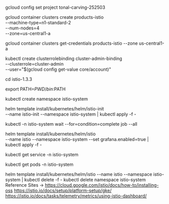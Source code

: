 gcloud config set project tonal-carving-252503

gcloud container clusters create products-istio \
    --machine-type=n1-standard-2 \
    --num-nodes=4 \
    --zone=us-central1-a

gcloud container clusters get-credentials products-istio --zone us-central1-a

kubectl create clusterrolebinding cluster-admin-binding \
  --clusterrole=cluster-admin \
  --user="$(gcloud config get-value core/account)"

cd istio-1.3.3

export PATH=$PWD/bin:$PATH

kubectl create namespace istio-system

helm template install/kubernetes/helm/istio-init \
  --name istio-init --namespace istio-system | kubectl apply -f -

kubectl -n istio-system wait --for=condition=complete job --all


helm template install/kubernetes/helm/istio \
  --name istio --namespace istio-system --set grafana.enabled=true | kubectl apply -f -

kubectl get service -n istio-system

kubectl get pods -n istio-system





helm template install/kubernetes/helm/istio --name istio --namespace istio-system | kubectl delete -f -
kubectl delete namespace istio-system
Reference Sites ->
https://cloud.google.com/istio/docs/how-to/installing-oss
https://istio.io/docs/setup/platform-setup/gke/
https://istio.io/docs/tasks/telemetry/metrics/using-istio-dashboard/
